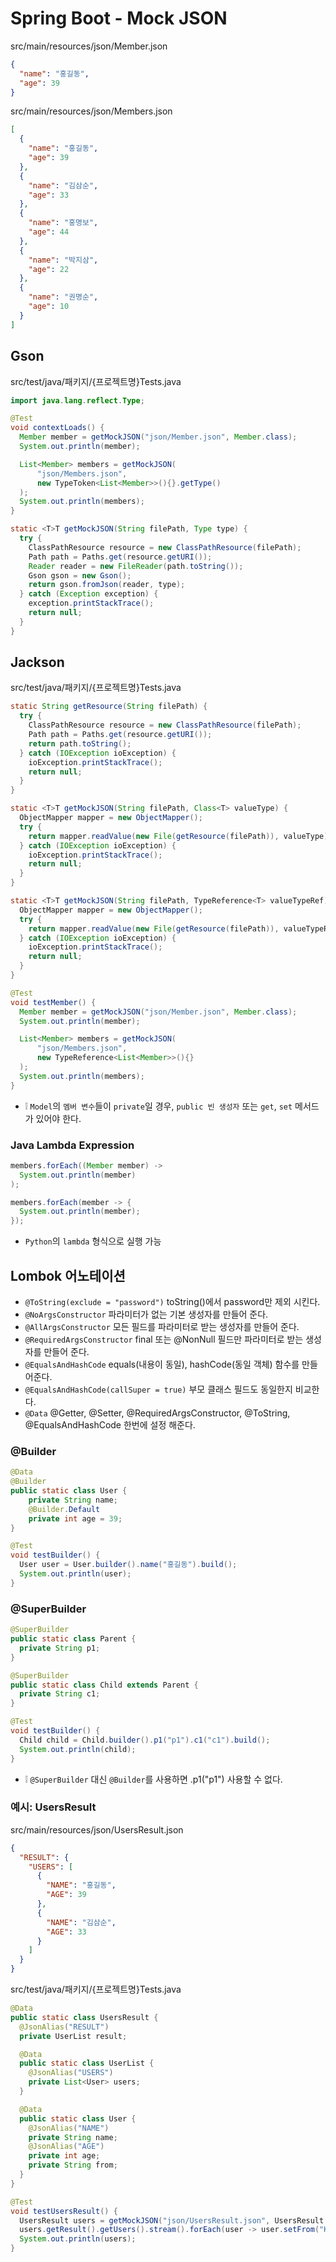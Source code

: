 # Spring Boot - Mock JSON

src/main/resources/json/Member.json
```json
{
  "name": "홍길동",
  "age": 39
}
```

src/main/resources/json/Members.json
```json
[
  {
    "name": "홍길동",
    "age": 39
  },
  {
    "name": "김삼순",
    "age": 33
  },
  {
    "name": "홍명보",
    "age": 44
  },
  {
    "name": "박지삼",
    "age": 22
  },
  {
    "name": "권명순",
    "age": 10
  }
]
```

## Gson
src/test/java/패키지/{프로젝트명}Tests.java
```java
import java.lang.reflect.Type;
```
```java
@Test
void contextLoads() {
  Member member = getMockJSON("json/Member.json", Member.class);
  System.out.println(member);

  List<Member> members = getMockJSON(
      "json/Members.json",
      new TypeToken<List<Member>>(){}.getType()
  );
  System.out.println(members);
}

static <T>T getMockJSON(String filePath, Type type) {
  try {
    ClassPathResource resource = new ClassPathResource(filePath);
    Path path = Paths.get(resource.getURI());
    Reader reader = new FileReader(path.toString());
    Gson gson = new Gson();
    return gson.fromJson(reader, type);
  } catch (Exception exception) {
    exception.printStackTrace();
    return null;
  }
}
```

## Jackson
src/test/java/패키지/{프로젝트명}Tests.java
```java
static String getResource(String filePath) {
  try {
    ClassPathResource resource = new ClassPathResource(filePath);
    Path path = Paths.get(resource.getURI());
    return path.toString();
  } catch (IOException ioException) {
    ioException.printStackTrace();
    return null;
  }
}

static <T>T getMockJSON(String filePath, Class<T> valueType) {
  ObjectMapper mapper = new ObjectMapper();
  try {
    return mapper.readValue(new File(getResource(filePath)), valueType);
  } catch (IOException ioException) {
    ioException.printStackTrace();
    return null;
  }
}

static <T>T getMockJSON(String filePath, TypeReference<T> valueTypeRef) {
  ObjectMapper mapper = new ObjectMapper();
  try {
    return mapper.readValue(new File(getResource(filePath)), valueTypeRef);
  } catch (IOException ioException) {
    ioException.printStackTrace();
    return null;
  }
}

@Test
void testMember() {
  Member member = getMockJSON("json/Member.json", Member.class);
  System.out.println(member);

  List<Member> members = getMockJSON(
      "json/Members.json",
      new TypeReference<List<Member>>(){}
  );
  System.out.println(members);
}
```
* ❕ `Model`의 `멤버 변수`들이 `private`일 경우, `public 빈 생성자` 또는 `get`, `set` 메서드가 있어야 한다.

### Java Lambda Expression
```java
members.forEach((Member member) ->
  System.out.println(member)
);

members.forEach(member -> {
  System.out.println(member);
});
```
* `Python`의 `lambda` 형식으로 실행 가능

## Lombok 어노테이션
* `@ToString(exclude = "password")` toString()에서 password만 제외 시킨다.
* `@NoArgsConstructor` 파라미터가 없는 기본 생성자를 만들어 준다.
* `@AllArgsConstructor` 모든 필드를 파라미터로 받는 생성자를 만들어 준다.
* `@RequiredArgsConstructor` final 또는 @NonNull 필드만 파라미터로 받는 생성자를 만들어 준다.
* `@EqualsAndHashCode` equals(내용이 동일), hashCode(동일 객체) 함수를 만들어준다.
* `@EqualsAndHashCode(callSuper = true)` 부모 클래스 필드도 동일한지 비교한다.
* `@Data` @Getter, @Setter, @RequiredArgsConstructor, @ToString, @EqualsAndHashCode 한번에 설정 해준다.

### @Builder
```java
@Data
@Builder
public static class User {
    private String name;
    @Builder.Default
    private int age = 39;
}

@Test
void testBuilder() {
  User user = User.builder().name("홍길동").build();
  System.out.println(user);
}
```

### @SuperBuilder
```java
@SuperBuilder
public static class Parent {
  private String p1;
}

@SuperBuilder
public static class Child extends Parent {
  private String c1;
}

@Test
void testBuilder() {
  Child child = Child.builder().p1("p1").c1("c1").build();
  System.out.println(child);
}
```
* ❕ `@SuperBuilder` 대신 `@Builder`를 사용하면 .p1("p1") 사용할 수 없다.

### 예시: UsersResult
src/main/resources/json/UsersResult.json
```json
{
  "RESULT": {
    "USERS": [
      {
        "NAME": "홍길동",
        "AGE": 39
      },
      {
        "NAME": "김삼순",
        "AGE": 33
      }
    ]
  }
}
```

src/test/java/패키지/{프로젝트명}Tests.java
```java
@Data
public static class UsersResult {
  @JsonAlias("RESULT")
  private UserList result;

  @Data
  public static class UserList {
    @JsonAlias("USERS")
    private List<User> users;
  }

  @Data
  public static class User {
    @JsonAlias("NAME")
    private String name;
    @JsonAlias("AGE")
    private int age;
    private String from;
  }
}

@Test
void testUsersResult() {
  UsersResult users = getMockJSON("json/UsersResult.json", UsersResult.class);
  users.getResult().getUsers().stream().forEach(user -> user.setFrom("Korea"));
  System.out.println(users);
}
```
